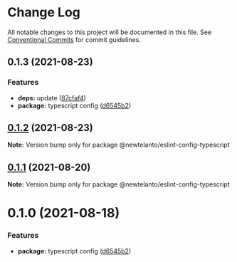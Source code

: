 # Change Log

All notable changes to this project will be documented in this file.
See [Conventional Commits](https://conventionalcommits.org) for commit guidelines.

## 0.1.3 (2021-08-23)


### Features

* **deps:** update ([87cfaf4](https://github.com/newtelanto/eslint-config/commit/87cfaf493180030fd6e6ea0b79d847b69d7ff03b))
* **package:** typescript config ([d6545b2](https://github.com/newtelanto/eslint-config/commit/d6545b25eb5599ccf90b585a905fe638461056cb))





## [0.1.2](https://github.com/newtelanto/eslint-config/compare/@newtelanto/eslint-config-typescript@0.1.1...@newtelanto/eslint-config-typescript@0.1.2) (2021-08-23)

**Note:** Version bump only for package @newtelanto/eslint-config-typescript





## [0.1.1](https://github.com/newtelanto/eslint-config/compare/@newtelanto/eslint-config-typescript@0.1.0...@newtelanto/eslint-config-typescript@0.1.1) (2021-08-20)

**Note:** Version bump only for package @newtelanto/eslint-config-typescript





# 0.1.0 (2021-08-18)


### Features

* **package:** typescript config ([d6545b2](https://github.com/newtelanto/eslint-config/commit/d6545b25eb5599ccf90b585a905fe638461056cb))
